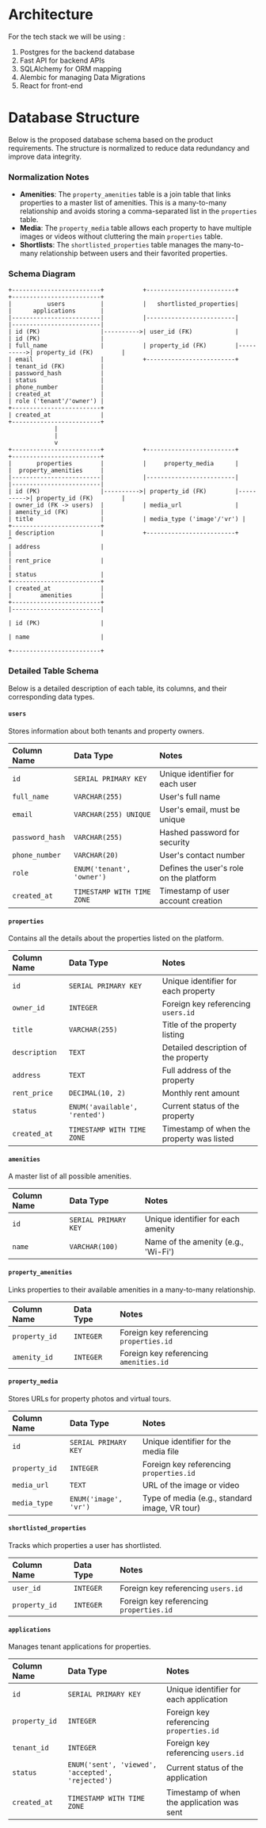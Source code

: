# Architecture

For the tech stack we will be using :

1. Postgres for the backend database
2. Fast API for backend APIs 
3. SQLAlchemy for ORM mapping
4. Alembic for managing Data Migrations
5. React for front-end

# Database Structure

Below is the proposed database schema based on the product requirements. The structure is normalized to reduce data redundancy and improve data integrity.

### Normalization Notes
- **Amenities**: The `property_amenities` table is a join table that links properties to a master list of amenities. This is a many-to-many relationship and avoids storing a comma-separated list in the `properties` table.
- **Media**: The `property_media` table allows each property to have multiple images or videos without cluttering the main `properties` table.
- **Shortlists**: The `shortlisted_properties` table manages the many-to-many relationship between users and their favorited properties.

### Schema Diagram

```
+-------------------------+           +-------------------------+           +-------------------------+
|          users          |           |   shortlisted_properties|           |      applications       |
|-------------------------|           |-------------------------|           |-------------------------|
| id (PK)                 |---------->| user_id (FK)            |           | id (PK)                 |
| full_name               |           | property_id (FK)        |---------->| property_id (FK)        |
| email                   |           +-------------------------+           | tenant_id (FK)          |
| password_hash           |                                                 | status                  |
| phone_number            |                                                 | created_at              |
| role ('tenant'/'owner') |                                                 +-------------------------+
| created_at              |
+-------------------------+
             |
             |
             v
+-------------------------+           +-------------------------+           +-------------------------+
|       properties        |           |     property_media      |           |  property_amenities     |
|-------------------------|           |-------------------------|           |-------------------------|
| id (PK)                 |---------->| property_id (FK)        |---------->| property_id (FK)        |
| owner_id (FK -> users)  |           | media_url               |           | amenity_id (FK)         |
| title                   |           | media_type ('image'/'vr') |           +-------------------------+
| description             |           +-------------------------+                        ^
| address                 |                                                                |
| rent_price              |                                                                |
| status                  |                                                      +-------------------------+
| created_at              |                                                      |        amenities        |
+-------------------------+                                                      |-------------------------|
                                                                               | id (PK)                 |
                                                                               | name                    |
                                                                               +-------------------------+

```

### Detailed Table Schema

Below is a detailed description of each table, its columns, and their corresponding data types.

#### `users`
Stores information about both tenants and property owners.

| Column Name     | Data Type                  | Notes                                  |
|:----------------|:---------------------------|:---------------------------------------|
| `id`            | `SERIAL PRIMARY KEY`       | Unique identifier for each user        |
| `full_name`     | `VARCHAR(255)`             | User's full name                       |
| `email`         | `VARCHAR(255) UNIQUE`      | User's email, must be unique           |
| `password_hash` | `VARCHAR(255)`             | Hashed password for security           |
| `phone_number`  | `VARCHAR(20)`              | User's contact number                  |
| `role`          | `ENUM('tenant', 'owner')`  | Defines the user's role on the platform|
| `created_at`    | `TIMESTAMP WITH TIME ZONE` | Timestamp of user account creation     |

#### `properties`
Contains all the details about the properties listed on the platform.

| Column Name  | Data Type                     | Notes                                     |
|:-------------|:------------------------------|:------------------------------------------|
| `id`         | `SERIAL PRIMARY KEY`          | Unique identifier for each property       |
| `owner_id`   | `INTEGER`                     | Foreign key referencing `users.id`        |
| `title`      | `VARCHAR(255)`                | Title of the property listing             |
| `description`| `TEXT`                        | Detailed description of the property      |
| `address`    | `TEXT`                        | Full address of the property              |
| `rent_price` | `DECIMAL(10, 2)`              | Monthly rent amount                       |
| `status`     | `ENUM('available', 'rented')` | Current status of the property            |
| `created_at` | `TIMESTAMP WITH TIME ZONE`    | Timestamp of when the property was listed |

#### `amenities`
A master list of all possible amenities.

| Column Name | Data Type            | Notes                             |
|:------------|:---------------------|:----------------------------------|
| `id`        | `SERIAL PRIMARY KEY` | Unique identifier for each amenity|
| `name`      | `VARCHAR(100)`       | Name of the amenity (e.g., 'Wi-Fi')|

#### `property_amenities`
Links properties to their available amenities in a many-to-many relationship.

| Column Name   | Data Type | Notes                                  |
|:--------------|:----------|:---------------------------------------|
| `property_id` | `INTEGER` | Foreign key referencing `properties.id`|
| `amenity_id`  | `INTEGER` | Foreign key referencing `amenities.id` |

#### `property_media`
Stores URLs for property photos and virtual tours.

| Column Name   | Data Type                   | Notes                                     |
|:--------------|:----------------------------|:------------------------------------------|
| `id`          | `SERIAL PRIMARY KEY`        | Unique identifier for the media file      |
| `property_id` | `INTEGER`                   | Foreign key referencing `properties.id`   |
| `media_url`   | `TEXT`                      | URL of the image or video                 |
| `media_type`  | `ENUM('image', 'vr')`       | Type of media (e.g., standard image, VR tour) |

#### `shortlisted_properties`
Tracks which properties a user has shortlisted.

| Column Name   | Data Type | Notes                                  |
|:--------------|:----------|:---------------------------------------|
| `user_id`     | `INTEGER` | Foreign key referencing `users.id`     |
| `property_id` | `INTEGER` | Foreign key referencing `properties.id`|

#### `applications`
Manages tenant applications for properties.

| Column Name   | Data Type                                     | Notes                                     |
|:--------------|:----------------------------------------------|:------------------------------------------|
| `id`          | `SERIAL PRIMARY KEY`                          | Unique identifier for each application    |
| `property_id` | `INTEGER`                                     | Foreign key referencing `properties.id`   |
| `tenant_id`   | `INTEGER`                                     | Foreign key referencing `users.id`        |
| `status`      | `ENUM('sent', 'viewed', 'accepted', 'rejected')`| Current status of the application         |
| `created_at`  | `TIMESTAMP WITH TIME ZONE`                    | Timestamp of when the application was sent|
